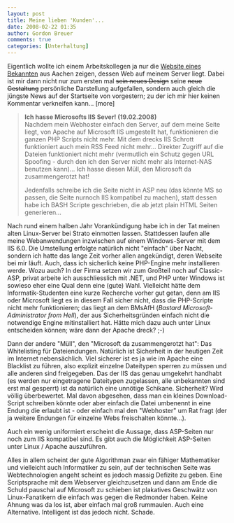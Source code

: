 ```yaml
---
layout: post
title: Meine lieben 'Kunden'...
date: 2008-02-22 01:35
author: Gordon Breuer
comments: true
categories: [Unterhaltung]
---
```

<p>Eigentlich wollte ich einem Arbeitskollegen ja nur die <a href="http://www.algorithman.de/" target="_blank">Website eines Bekannten</a> aus Aachen zeigen, dessen Web auf meinem Server liegt. Dabei ist mir dann nicht nur zum ersten mal <span style="text-decoration: line-through;">sein neues Design</span> seine <span style="text-decoration: line-through;">neue Gestaltung</span> pers&ouml;nliche Darstellung aufgefallen, sondern auch gleich die j&uuml;ngste News auf der Startseite von vorgestern; zu der ich mir hier keinen Kommentar verkneifen kann... [more]</p>
<blockquote>
<p><strong>Ich hasse Microsofts IIS Sever! (19.02.2008) </strong><br />Nachdem mein Webhoster einfach den Server, auf dem meine Seite liegt, von Apache auf Microsoft IIS umgestellt hat, funktionieren die ganzen PHP Scripts nicht mehr. Mit dem drecks IIS Schrott funktioniert auch mein RSS Feed nicht mehr... Direkter Zugriff auf die Dateien funktioniert nicht mehr (vermutlich ein Schutz gegen URL Spoofing - durch den ich den Server nicht mehr als Internet-NAS benutzen kann)... Ich hasse diesen M&uuml;ll, den Microsoft da zusammengerotzt hat!</p>
<p>Jedenfalls schreibe ich die Seite nicht in ASP neu (das k&ouml;nnte MS so passen, die Seite nurnoch IIS kompatibel zu machen), statt dessen habe ich BASH Scripte geschrieben, die ab jetzt plain HTML Seiten generieren...</p>
</blockquote>
<p>Nach rund einem halben Jahr Vorank&uuml;ndigung habe ich in der Tat meinen alten Linux-Server bei Strato einmotten lassen. Stattdessen laufen alle meine Webanwendungen inzwischen auf einem Windows-Server mit dem IIS 6.0. Die Umstellung erfolgte nat&uuml;rlich nicht "einfach" &uuml;ber Nacht, sondern ich hatte das lange Zeit vorher allen angek&uuml;ndigt, deren Webseite bei mir l&auml;uft. Auch, dass ich sicherlich keine PHP-Engine mehr installieren werde. Wozu auch? In der Firma setzen wir zum Gro&szlig;teil noch auf Classic-ASP, privat arbeite ich ausschliesslich mit .NET, und PHP unter Windows ist sowieso eher eine Qual denn eine (gute) Wahl. Vielleicht h&auml;tte dem Informatik-Studenten eine kurze Recherche vorher gut getan, denn am IIS oder Microsoft liegt es in diesem Fall sicher nicht, dass die PHP-Scripte nicht mehr funktionieren; das liegt an dem BMsAfH (<em>Bastard Microsoft-Administrator from Hell</em>), der aus Sicherheitsgr&uuml;nden einfach nicht die notwendige Engine mitinstalliert hat. H&auml;tte mich dazu auch unter Linux entscheiden k&ouml;nnen; w&auml;re dann der Apache dreck? ;-)</p>
<p>Dann der andere "M&uuml;ll", den "Microsoft da zusammengerotzt hat": Das Whitelisting f&uuml;r Dateiendungen. Nat&uuml;rlich ist Sicherheit in der heutigen Zeit im Internet nebens&auml;chlich. Viel sicherer ist es ja wie im Apache eine Blacklist zu f&uuml;hren, also explizit einzelne Dateitypen sperren zu m&uuml;ssen und alle anderen sind freigegeben. Das der IIS das genau umgekehrt handhabt (es werden nur eingetragene Dateitypen zugelassen, alle unbekannten sind erst mal gesperrt) ist da nat&uuml;rlich eine unn&ouml;tige Schikane. Sicherheit? Wird v&ouml;llig &uuml;berbewertet. Mal davon abgesehen, dass man ein kleines Download-Script schreiben k&ouml;nnte oder aber einfach die Datei umbenennt in eine Endung die erlaubt ist - oder einfach mal den "Webhoster" um Rat fragt (der ja weitere Endungen f&uuml;r einzelne Webs freischalten k&ouml;nnte...).</p>
<p>Auch ein wenig uniformiert erscheint die Aussage, dass ASP-Seiten nur noch zum IIS kompatibel sind. Es gibt auch die M&ouml;glichkeit ASP-Seiten unter Linux / Apache auszuf&uuml;hren.</p>
<p>Alles in allem scheint der gute Algorithman zwar ein f&auml;higer Mathematiker und vielleicht auch Informatiker zu sein, auf der technischen Seite was Webtechnologien angeht scheint es jedoch massig Defizite zu geben. Eine Scriptsprache mit dem Webserver gleichzusetzen und dann am Ende die Schuld pauschal auf Microsoft zu schieben ist plakatives Geschw&auml;tz von Linux-Fanatikern die einfach was gegen die Redmonder haben. Keine Ahnung was da los ist, aber einfach mal gro&szlig; rummaulen. Auch eine Alternative. Intelligent ist das jedoch nicht. Schade.</p>
